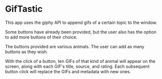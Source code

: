 # GifTastic
This app uses the giphy API to append gifs of a certain topic to the window.

Some buttons have already been provided, but the user also has the option to add more buttons of their choice.

The buttons provided are various animals. The user can add as many buttons as they wish.

With the click of a button, ten GIFs of that kind of animal will appear on the screen, along with each GIF's title, source, and rating.
Each subsequent button click will replace the GIFs and metadata with new ones.
